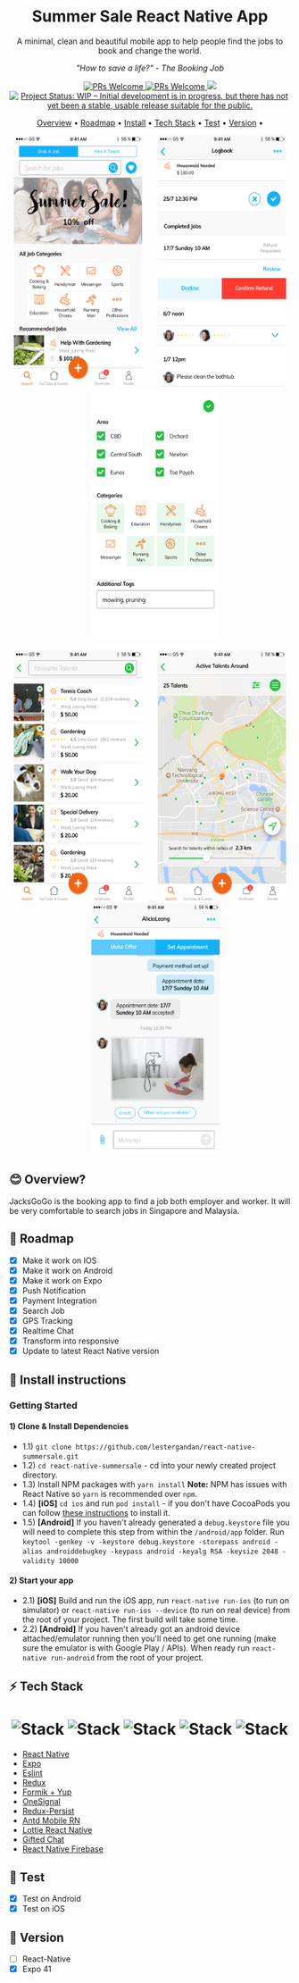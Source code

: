 <h1 align="center"><b> Summer Sale React Native App </b> </h1>

<p align="center">A minimal, clean and beautiful mobile app to help people find the jobs to book and change the world.</p>

<p align="center"><i>"How to save a life?" - The Booking Job</i> </p>

<p align="center">
  <a href="http://makeapullrequest.com">
    <img src="https://img.shields.io/badge/progress-40%25-brightgreen.svg" alt="PRs Welcome">
  </a>
  <a href="http://makeapullrequest.com">
    <img src="https://img.shields.io/badge/contribuition-welcome-brightgreen.svg" alt="PRs Welcome">
  </a>
  <a href="https://saythanks.io/to/wendelfreitas">
      <img src="https://img.shields.io/badge/SayThanks.io-%E2%98%BC-1EAEDB.svg">
  </a>
<a href="https://www.repostatus.org/#wip"><img src="https://www.repostatus.org/badges/latest/wip.svg" alt="Project Status: WIP – Initial development is in progress, but there has not yet been a stable, usable release suitable for the public." /></a>  
</p>

<p align="center">
  <a href="#blush-overview">Overview</a> •
  <a href="#dizzy-roadmap">Roadmap</a> •
  <a href="#wrench-install-instructions">Install</a> •
  <a href="#zap-tech-stack">Tech Stack</a> •
  <a href="#iphone-Test">Test</a> •
  <a href="#eyes-version">Version</a> •
</p>

<p align="center">
  <kbd>
    <img width="230" style="border-radius: 5px" height="450" src="screenshots/1.png" alt="1">
  </kbd>
  &nbsp;&nbsp;&nbsp;&nbsp;
  <kbd>
    <img width="230" style="border-radius: 5px" height="450" src="screenshots/2.png" alt="2">
  </kbd>
  &nbsp;&nbsp;&nbsp;&nbsp;
  <kbd>
    <img width="230" style="border-radius: 5px" height="450" src="screenshots/3.png" alt="3">
  </kbd>
  <br/><br/>
  <kbd>
    <img width="230" style="border-radius: 5px" height="450" src="screenshots/4.png" alt="4">
  </kbd>
    &nbsp;&nbsp;&nbsp;&nbsp;
  <kbd>
    <img width="230" style="border-radius: 5px" height="450" src="screenshots/5.png" alt="5">
  </kbd>
    &nbsp;&nbsp;&nbsp;&nbsp;
  <kbd>
    <img width="230" style="border-radius: 5px" height="450" src="screenshots/6.png" alt="6">
  </kbd>
</p>

## :blush: **Overview?**

JacksGoGo is the booking app to find a job both employer and worker. It will be very comfortable to search jobs in Singapore and Malaysia.

## :dizzy: **Roadmap**

-   [x] Make it work on IOS
-   [x] Make it work on Android
-   [x] Make it work on Expo
-   [x] Push Notification
-   [x] Payment Integration
-   [x] Search Job
-   [x] GPS Tracking
-   [x] Realtime Chat
-   [x] Transform into responsive
-   [x] Update to latest React Native version

## :wrench: **Install instructions**

### Getting Started

#### 1) Clone & Install Dependencies

- 1.1) `git clone https://github.com/lestergandan/react-native-summersale.git`
- 1.2) `cd react-native-summersale` - cd into your newly created project directory.
- 1.3) Install NPM packages with `yarn install`
        **Note:** NPM has issues with React Native so `yarn` is recommended over `npm`.
- 1.4) **[iOS]** `cd ios` and run `pod install` - if you don't have CocoaPods you can follow [these instructions](https://guides.cocoapods.org/using/getting-started.html#getting-started) to install it.
- 1.5) **[Android]** If you haven't already generated a `debug.keystore` file you will need to complete this step from within the `/android/app` folder. Run `keytool -genkey -v -keystore debug.keystore -storepass android -alias androiddebugkey -keypass android -keyalg RSA -keysize 2048 -validity 10000`

#### 2) Start your app

- 2.1) **[iOS]** Build and run the iOS app, run `react-native run-ios` (to run on simulator) or `react-native run-ios --device` (to run on real device) from the root of your project. The first build will take some time.
- 2.2) **[Android]** If you haven't already got an android device attached/emulator running then you'll need to get one running (make sure the emulator is with Google Play / APIs). When ready run `react-native run-android` from the root of your project.

## :zap: **Tech Stack**

<h1 align="center">
  <img src="https://apprecs.org/gp/images/app-icons/300/d8/host.exp.exponent.jpg" alt="Stack" height="100" width="100">
  <img src="https://ionicframework.com/docs/assets/icons/logo-react-icon.png" alt="Stack" height="100" width="100">
  <img src="https://cdn4.iconfinder.com/data/icons/google-i-o-2016/512/google_firebase-512.png" alt="Stack" height="100" width="100">
  <img src="https://icon-library.net/images/png-map-icon/png-map-icon-26.jpg" alt="Stack" height="100" width="100">
  <img src="https://cdn.iconscout.com/icon/free/png-512/facebook-logo-2019-1597680-1350125.png" alt="Stack" height="100" width="100">

  <br>
</h1>

-   [React Native](https://github.com/facebook/react-native)
-   [Expo](https://github.com/expo/expo)
-   [Eslint](https://eslint.org/)
-   [Redux](https://github.com/reduxjs/react-redux)
-   [Formik + Yup](https://jaredpalmer.com/formik/)
-   [OneSignal](https://onesignal.com)
-   [Redux-Persist](https://github.com/rt2zz/redux-persist)
-   [Antd Mobile RN](https://github.com/ant-design/ant-design-mobile-rn)
-   [Lottie React Native](https://github.com/react-native-community/lottie-react-native)
-   [Gifted Chat](https://github.com/FaridSafi/react-native-gifted-chat)
-   [React Native Firebase](https://github.com/invertase/react-native-firebase)

## :iphone: **Test**

- [x] Test on Android
- [x] Test on iOS

## :eyes: **Version**
- [ ] React-Native 
- [x] Expo 41
